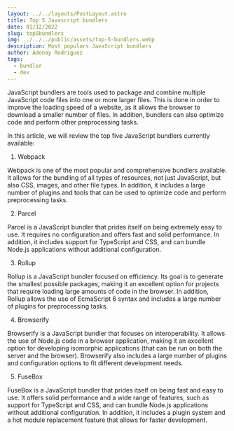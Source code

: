 ```yaml
---
layout: ../../layouts/PostLayout.astro
title: Top 5 Javascript bundlers
date: 01/12/2022
slug: top5bundlers
img: ../../../public/assets/top-5-bundlers.webp
description: Most populars JavaScript bundlers
author: Adonay Rodriguez
tags:
  - bundler
  - dev
---
```


JavaScript bundlers are tools used to package and combine multiple JavaScript code files into one or more larger files. This is done in order to improve the loading speed of a website, as it allows the browser to download a smaller number of files. In addition, bundlers can also optimize code and perform other preprocessing tasks.

In this article, we will review the top five JavaScript bundlers currently available:

1. Webpack

Webpack is one of the most popular and comprehensive bundlers available. It allows for the bundling of all types of resources, not just JavaScript, but also CSS, images, and other file types. In addition, it includes a large number of plugins and tools that can be used to optimize code and perform preprocessing tasks.

2. Parcel

Parcel is a JavaScript bundler that prides itself on being extremely easy to use. It requires no configuration and offers fast and solid performance. In addition, it includes support for TypeScript and CSS, and can bundle Node.js applications without additional configuration.

3. Rollup

Rollup is a JavaScript bundler focused on efficiency. Its goal is to generate the smallest possible packages, making it an excellent option for projects that require loading large amounts of code in the browser. In addition, Rollup allows the use of EcmaScript 6 syntax and includes a large number of plugins for preprocessing tasks.

4. Browserify

Browserify is a JavaScript bundler that focuses on interoperability. It allows the use of Node.js code in a browser application, making it an excellent option for developing isomorphic applications (that can be run on both the server and the browser). Browserify also includes a large number of plugins and configuration options to fit different development needs.

5. FuseBox

FuseBox is a JavaScript bundler that prides itself on being fast and easy to use. It offers solid performance and a wide range of features, such as support for TypeScript and CSS, and can bundle Node.js applications without additional configuration. In addition, it includes a plugin system and a hot module replacement feature that allows for faster development.

